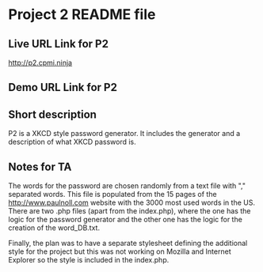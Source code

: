 Project 2 README file
=====================

Live URL Link for P2 
--------------------
http://p2.cpmi.ninja

Demo URL Link for P2
--------------------


Short description
-----------------
P2 is a XKCD style password generator. It includes the generator and a 
description of what XKCD password is.

Notes for TA
------------
The words for the password are chosen randomly from a text file with ","
separated words. This file is populated from the 15 pages of the 
http://www.paulnoll.com website with the 3000 most used words in the US.
There are two .php files (apart from the index.php), where the one has the 
logic for the password generator and the other one has the logic for the 
creation of the word_DB.txt.

Finally, the plan was to have a separate stylesheet defining the additional
style for the project but this was not working on Mozilla and Internet Explorer
so the style is included in the index.php.